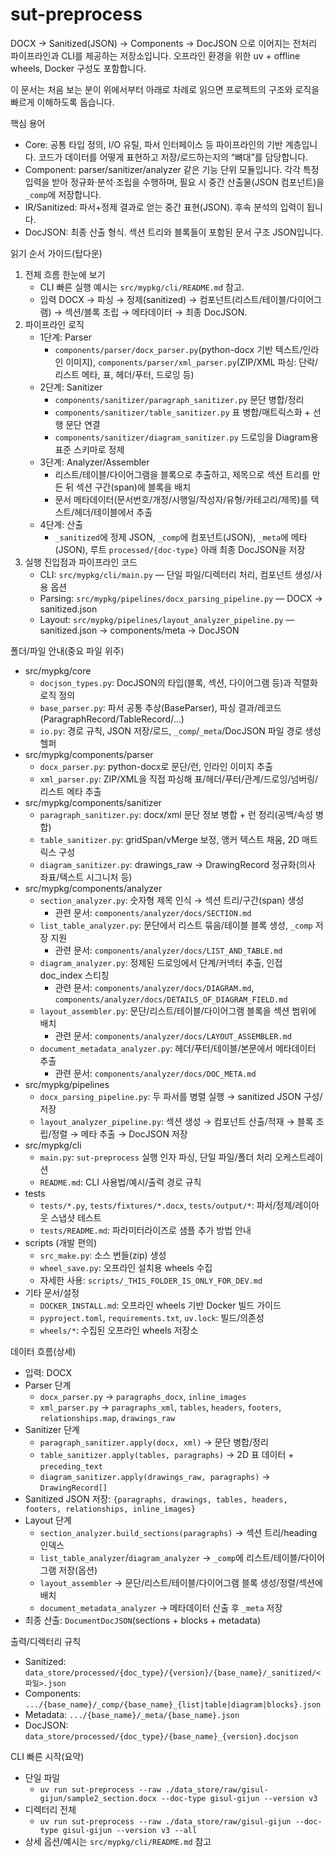 sut-preprocess
================

DOCX → Sanitized(JSON) → Components → DocJSON 으로 이어지는 전처리 파이프라인과 CLI를 제공하는 저장소입니다. 오프라인 환경을 위한 uv + offline wheels, Docker 구성도 포함합니다.

이 문서는 처음 보는 분이 위에서부터 아래로 차례로 읽으면 프로젝트의 구조와 로직을 빠르게 이해하도록 돕습니다.

핵심 용어
- Core: 공통 타입 정의, I/O 유틸, 파서 인터페이스 등 파이프라인의 기반 계층입니다. 코드가 데이터를 어떻게 표현하고 저장/로드하는지의 “뼈대”를 담당합니다.
- Component: parser/sanitizer/analyzer 같은 기능 단위 모듈입니다. 각각 특정 입력을 받아 정규화·분석·조립을 수행하며, 필요 시 중간 산출물(JSON 컴포넌트)을 `_comp`에 저장합니다.
- IR/Sanitized: 파서+정제 결과로 얻는 중간 표현(JSON). 후속 분석의 입력이 됩니다.
- DocJSON: 최종 산출 형식. 섹션 트리와 블록들이 포함된 문서 구조 JSON입니다.

읽기 순서 가이드(탑다운)
1) 전체 흐름 한눈에 보기
   - CLI 빠른 실행 예시는 `src/mypkg/cli/README.md` 참고.
   - 입력 DOCX → 파싱 → 정제(sanitized) → 컴포넌트(리스트/테이블/다이어그램) → 섹션/블록 조립 → 메타데이터 → 최종 DocJSON.
2) 파이프라인 로직
   - 1단계: Parser
     - `components/parser/docx_parser.py`(python-docx 기반 텍스트/인라인 이미지), `components/parser/xml_parser.py`(ZIP/XML 파싱: 단락/리스트 메타, 표, 헤더/푸터, 드로잉 등)
   - 2단계: Sanitizer
     - `components/sanitizer/paragraph_sanitizer.py` 문단 병합/정리
     - `components/sanitizer/table_sanitizer.py` 표 병합/매트릭스화 + 선행 문단 연결
     - `components/sanitizer/diagram_sanitizer.py` 드로잉을 Diagram용 표준 스키마로 정제
   - 3단계: Analyzer/Assembler
     - 리스트/테이블/다이어그램을 블록으로 추출하고, 제목으로 섹션 트리를 만든 뒤 섹션 구간(span)에 블록을 배치
     - 문서 메타데이터(문서번호/개정/시행일/작성자/유형/카테고리/제목)를 텍스트/헤더/테이블에서 추출
   - 4단계: 산출
     - `_sanitized`에 정제 JSON, `_comp`에 컴포넌트(JSON), `_meta`에 메타(JSON), 루트 `processed/{doc-type}` 아래 최종 DocJSON을 저장
3) 실행 진입점과 파이프라인 코드
   - CLI: `src/mypkg/cli/main.py` — 단일 파일/디렉터리 처리, 컴포넌트 생성/사용 옵션
   - Parsing: `src/mypkg/pipelines/docx_parsing_pipeline.py` — DOCX → sanitized.json
   - Layout: `src/mypkg/pipelines/layout_analyzer_pipeline.py` — sanitized.json → components/meta → DocJSON

폴더/파일 안내(중요 파일 위주)
- src/mypkg/core
  - `docjson_types.py`: DocJSON의 타입(블록, 섹션, 다이어그램 등)과 직렬화 로직 정의
  - `base_parser.py`: 파서 공통 추상(BaseParser), 파싱 결과/레코드(ParagraphRecord/TableRecord/…)
  - `io.py`: 경로 규칙, JSON 저장/로드, `_comp`/`_meta`/DocJSON 파일 경로 생성 헬퍼
- src/mypkg/components/parser
  - `docx_parser.py`: python-docx로 문단/런, 인라인 이미지 추출
  - `xml_parser.py`: ZIP/XML을 직접 파싱해 표/헤더/푸터/관계/드로잉/넘버링/리스트 메타 추출
- src/mypkg/components/sanitizer
  - `paragraph_sanitizer.py`: docx/xml 문단 정보 병합 + 런 정리(공백/속성 병합)
  - `table_sanitizer.py`: gridSpan/vMerge 보정, 앵커 텍스트 채움, 2D 매트릭스 구성
  - `diagram_sanitizer.py`: drawings_raw → DrawingRecord 정규화(의사 좌표/텍스트 시그니처 등)
- src/mypkg/components/analyzer
  - `section_analyzer.py`: 숫자형 제목 인식 → 섹션 트리/구간(span) 생성
    - 관련 문서: `components/analyzer/docs/SECTION.md`
  - `list_table_analyzer.py`: 문단에서 리스트 묶음/테이블 블록 생성, `_comp` 저장 지원
    - 관련 문서: `components/analyzer/docs/LIST_AND_TABLE.md`
  - `diagram_analyzer.py`: 정제된 드로잉에서 단계/커넥터 추출, 인접 doc_index 스티칭
    - 관련 문서: `components/analyzer/docs/DIAGRAM.md`, `components/analyzer/docs/DETAILS_OF_DIAGRAM_FIELD.md`
  - `layout_assembler.py`: 문단/리스트/테이블/다이어그램 블록을 섹션 범위에 배치
    - 관련 문서: `components/analyzer/docs/LAYOUT_ASSEMBLER.md`
  - `document_metadata_analyzer.py`: 헤더/푸터/테이블/본문에서 메타데이터 추출
    - 관련 문서: `components/analyzer/docs/DOC_META.md`
- src/mypkg/pipelines
  - `docx_parsing_pipeline.py`: 두 파서를 병렬 실행 → sanitized JSON 구성/저장
  - `layout_analyzer_pipeline.py`: 섹션 생성 → 컴포넌트 산출/적재 → 블록 조립/정렬 → 메타 추출 → DocJSON 저장
- src/mypkg/cli
  - `main.py`: `sut-preprocess` 실행 인자 파싱, 단일 파일/폴더 처리 오케스트레이션
  - `README.md`: CLI 사용법/예시/출력 경로 규칙
- tests
  - `tests/*.py`, `tests/fixtures/*.docx`, `tests/output/*`: 파서/정제/레이아웃 스냅샷 테스트
  - `tests/README.md`: 파라미터라이즈로 샘플 추가 방법 안내
- scripts (개발 편의)
  - `src_make.py`: 소스 번들(zip) 생성
  - `wheel_save.py`: 오프라인 설치용 wheels 수집
  - 자세한 사용: `scripts/_THIS_FOLDER_IS_ONLY_FOR_DEV.md`
- 기타 문서/설정
  - `DOCKER_INSTALL.md`: 오프라인 wheels 기반 Docker 빌드 가이드
  - `pyproject.toml`, `requirements.txt`, `uv.lock`: 빌드/의존성
  - `wheels/*`: 수집된 오프라인 wheels 저장소

데이터 흐름(상세)
- 입력: DOCX
- Parser 단계
  - `docx_parser.py` → `paragraphs_docx`, `inline_images`
  - `xml_parser.py` → `paragraphs_xml`, `tables`, `headers`, `footers`, `relationships.map`, `drawings_raw`
- Sanitizer 단계
  - `paragraph_sanitizer.apply(docx, xml)` → 문단 병합/정리
  - `table_sanitizer.apply(tables, paragraphs)` → 2D 표 데이터 + `preceding_text`
  - `diagram_sanitizer.apply(drawings_raw, paragraphs)` → `DrawingRecord[]`
- Sanitized JSON 저장: `{paragraphs, drawings, tables, headers, footers, relationships, inline_images}`
- Layout 단계
  - `section_analyzer.build_sections(paragraphs)` → 섹션 트리/heading 인덱스
  - `list_table_analyzer`/`diagram_analyzer` → `_comp`에 리스트/테이블/다이어그램 저장(옵션)
  - `layout_assembler` → 문단/리스트/테이블/다이어그램 블록 생성/정렬/섹션에 배치
  - `document_metadata_analyzer` → 메타데이터 산출 후 `_meta` 저장
- 최종 산출: `DocumentDocJSON`(sections + blocks + metadata)

출력/디렉터리 규칙
- Sanitized: `data_store/processed/{doc_type}/{version}/{base_name}/_sanitized/<파일>.json`
- Components: `.../{base_name}/_comp/{base_name}_{list|table|diagram|blocks}.json`
- Metadata: `.../{base_name}/_meta/{base_name}.json`
- DocJSON: `data_store/processed/{doc_type}/{base_name}_{version}.docjson`

CLI 빠른 시작(요약)
- 단일 파일
  - `uv run sut-preprocess --raw ./data_store/raw/gisul-gijun/sample2_section.docx --doc-type gisul-gijun --version v3`
- 디렉터리 전체
  - `uv run sut-preprocess --raw ./data_store/raw/gisul-gijun --doc-type gisul-gijun --version v3 --all`
- 상세 옵션/예시는 `src/mypkg/cli/README.md` 참고
